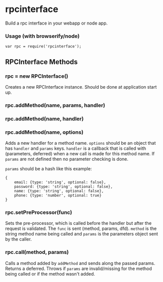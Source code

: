 # rpcinterface #

Build a rpc interface in your webapp or node app.

### Usage (with browserify/node) ###

```JS
var rpc = require('rpcinterface');
```

## RPCInterface Methods ##

### rpc = new RPCInterface() ###

Creates a new RPCInterface instance. Should be done at application start up.

### rpc.addMethod(name, params, handler) ###
### rpc.addMethod(name, handler) ###
### rpc.addMethod(name, options) ###

Adds a new handler for a method name. `options` should be an object that has
`handler` and `params` keys. `handler` is a callback that is called with
(parameters, deferred) when a new call is made for this method name. If
`params` are not defined then no parameter checking is done.

`params` should be a hash like this example:
```JS
{
    email: {type: 'string', optional: false},
    password: {type: 'string', optional: false},
    name: {type: 'string', optional: false},
    phone: {type: 'number', optional: true}
}
```

### rpc.setPreProcessor(func) ###

Sets the pre-processor, which is called before the handler but after the request is
validated. The `func` is sent (method, params, dfd). `method` is the string method
name being called and `params` is the parameters object sent by the caller.

### rpc.call(method, params) ###

Calls a method added by `addMethod` and sends along the passed params. Returns a
deferred. Throws if `params` are invalid/missing for the method being called or if
the method wasn't added.
